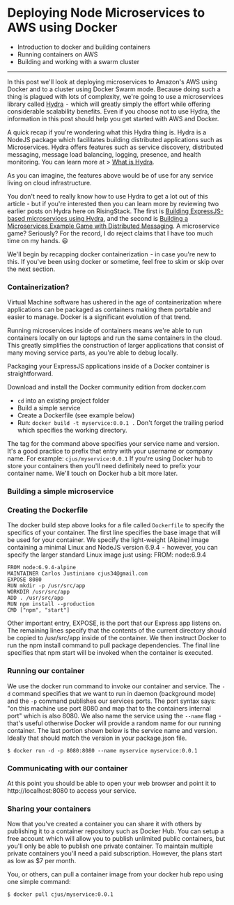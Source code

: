# Deploying Node Microservices to AWS using Docker

* Introduction to docker and building containers
* Running containers on AWS
* Building and working with a swarm cluster

---

In this post we'll look at deploying microservices to Amazon's AWS using Docker and to a cluster using Docker Swarm mode. Because doing such a thing is plagued with lots of complexity, we're going to use a microservices library called [Hydra](https://www.npmjs.com/package/hydra)  -  which will greatly simply the effort while offering considerable scalability benefits. Even if you choose not to use Hydra, the information in this post should help you get started with AWS and Docker.

A quick recap if you're wondering what this Hydra thing is. Hydra is a NodeJS package which facilitates building distributed applications such as Microservices. Hydra offers features such as service discovery, distributed messaging, message load balancing, logging, presence, and health monitoring. You can learn more at > [What is Hydra](https://www.hydramicroservice.com/what-is-hydra.html).

As you can imagine, the features above would be of use for any service living on cloud infrastructure.

You don't need to really know how to use Hydra to get a lot out of this article - but if you're interested then you can learn more by reviewing two earlier posts on Hydra here on RisingStack. The first is [Building ExpressJS-based microservices using Hydra](https://community.risingstack.com/tutorial-building-expressjs-based-microservices-using-hydra/), and the second is [Building a Microservices Example Game with Distributed Messaging](https://community.risingstack.com/building-a-microservices-example-game-with-distributed-messaging/). A microservice game? Seriously? For the record, I do reject claims that I have too much time on my hands. 😃

We'll begin by recapping docker containerization  - in case you're new to this. If you've been using docker or sometime, feel free to skim or skip over the next section.

### Containerization?

Virtual Machine software has ushered in the age of containerization where applications can be packaged as containers making them portable and easier to manage. Docker is a significant evolution of that trend.

Running microservices inside of containers means we're able to run containers locally on our laptops and run the same containers in the cloud. This greatly simplifies the construction of larger applications that consist of many moving service parts, as you're able to debug locally.

Packaging your ExpressJS applications inside of a Docker container is straightforward.

Download and install the Docker community edition from docker.com 

* `cd` into an existing project folder
* Build a simple service
* Create a Dockerfile (see example below)
* Run: `docker build -t myservice:0.0.1 .` Don't forget the trailing period which specifies the working directory.

The tag for the command above specifies your service name and version. It's a good practice to prefix that entry with your username or company name. For example: `cjus/myservice:0.0.1` If you're using Docker hub to store your containers then you'll need definitely need to prefix your container name. We'll touch on Docker hub a bit more later.

### Building a simple microservice


### Creating the Dockerfile

The docker build step above looks for a file called `Dockerfile` to specify the specifics of your container. The first line specifies the base image that will be used for your container. We specify the light-weight (Alpine) image containing a minimal Linux and NodeJS version 6.9.4  -  however, you can specify the larger standard Linux image just using: FROM: node:6.9.4

```
FROM node:6.9.4-alpine
MAINTAINER Carlos Justiniano cjus34@gmail.com
EXPOSE 8080
RUN mkdir -p /usr/src/app
WORKDIR /usr/src/app
ADD . /usr/src/app
RUN npm install --production
CMD ["npm", "start"]
```

Other important entry, EXPOSE, is the port that our Express app listens on. The remaining lines specify that the contents of the current directory should be copied to /usr/src/app inside of the container. We then instruct Docker to run the npm install command to pull package dependencies. The final line specifies that npm start will be invoked when the container is executed.

### Running our container

We use the docker run command to invoke our container and service. The `-d` command specifies that we want to run in daemon (background mode) and the `-p` command publishes our services ports. The port syntax says: "on this machine use port 8080 and map that to the containers internal port" which is also 8080. We also name the service using the  `--name` flag  -  that's useful otherwise Docker will provide a random name for our running container. The last portion shown below is the service name and version. Ideally that should match the version in your package.json file.

```
$ docker run -d -p 8080:8080 --name myservice myservice:0.0.1
```

### Communicating with our container

At this point you should be able to open your web browser and point it to http://localhost:8080 to access your service.

### Sharing your containers

Now that you've created a container you can share it with others by publishing it to a container repository such as Docker Hub. You can setup a free account  which will allow you to publish unlimited public containers, but you'll only be able to publish one private container. To maintain multiple private containers you'll need a paid subscription. However, the plans start as low as $7 per month.

You, or others, can pull a container image from your docker hub repo using one simple command:

```
$ docker pull cjus/myservice:0.0.1
```
